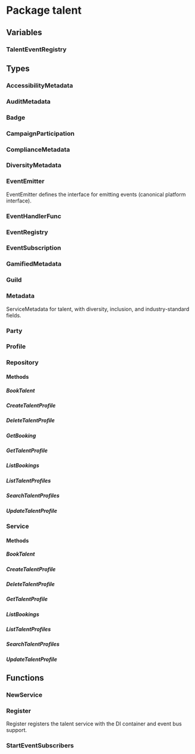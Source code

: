 # Package talent

## Variables

### TalentEventRegistry

## Types

### AccessibilityMetadata

### AuditMetadata

### Badge

### CampaignParticipation

### ComplianceMetadata

### DiversityMetadata

### EventEmitter

EventEmitter defines the interface for emitting events (canonical platform interface).

### EventHandlerFunc

### EventRegistry

### EventSubscription

### GamifiedMetadata

### Guild

### Metadata

ServiceMetadata for talent, with diversity, inclusion, and industry-standard fields.

### Party

### Profile

### Repository

#### Methods

##### BookTalent

##### CreateTalentProfile

##### DeleteTalentProfile

##### GetBooking

##### GetTalentProfile

##### ListBookings

##### ListTalentProfiles

##### SearchTalentProfiles

##### UpdateTalentProfile

### Service

#### Methods

##### BookTalent

##### CreateTalentProfile

##### DeleteTalentProfile

##### GetTalentProfile

##### ListBookings

##### ListTalentProfiles

##### SearchTalentProfiles

##### UpdateTalentProfile

## Functions

### NewService

### Register

Register registers the talent service with the DI container and event bus support.

### StartEventSubscribers
